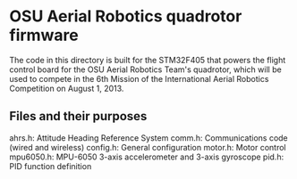 # OSU Aerial Robotics quadrotor firmware

The code in this directory is built for the STM32F405 that powers the flight control board for the OSU Aerial Robotics Team's quadrotor, which will be used to compete in the 6th Mission of the International Aerial Robotics Competition on August 1, 2013.

## Files and their purposes

ahrs.h:		Attitude Heading Reference System
comm.h:		Communications code (wired and wireless)
config.h:	General configuration
motor.h:	Motor control
mpu6050.h:	MPU-6050 3-axis accelerometer and 3-axis gyroscope
pid.h:		PID function definition

